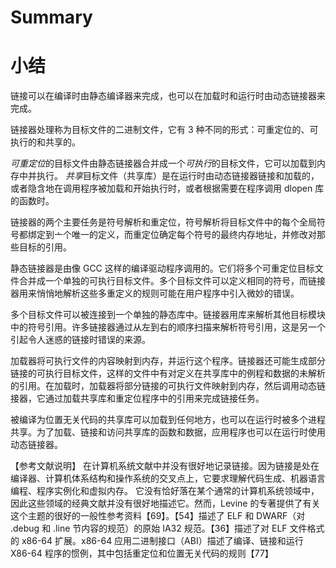 # Summary
# 小结

链接可以在编译时由静态编译器来完成，也可以在加载时和运行时由动态链接器来完成。

链接器处理称为目标文件的二进制文件，它有 3 种不同的形式：可重定位的、可执行的和共享的。

*可重定位*的目标文件由静态链接器合并成一个*可执行*的目标文件，它可以加载到内存中并执行。
*共享*目标文件（共享库）是在运行时由动态链接器链接和加载的，或者隐含地在调用程序被加载和开始执行时，或者根据需要在程序调用 dlopen 库的函数时。

链接器的两个主要任务是符号解析和重定位，符号解析将目标文件中的每个全局符号都绑定到亠个唯一的定义，而重定位确定每个符号的最终内存地址，并修改对那些目标的引用。

静态链接器是由像 GCC 这样的编译驱动程序调用的。它们将多个可重定位目标文件合并成一个单独的可执行目标文件。多个目标文件可以定义相同的符号，而链接器用来悄悄地解析这些多重定义的规则可能在用户程序中引入微妙的错误。

多个目标文件可以被连接到一个单独的静态库中。链接器用库来解析其他目标模块中的符号引用。许多链接器通过从左到右的顺序扫描来解析符号引用，这是另一个引起令人迷惑的链接时错误的来源。

加载器将可执行文件的内容映射到内存，并运行这个程序。链接器还可能生成部分链接的可执行目标文件，这样的文件中有对定义在共享库中的例程和数据的未解析的引用。在加载时，加载器将部分链接的可执行文件映射到内存，然后调用动态链接器，它通过加载共享库和重定位程序中的引用来完成链接任务。

被编译为位置无关代码的共享库可以加载到任何地方，也可以在运行时被多个进程共享。为了加载、链接和访问共享库的函数和数据，应用程序也可以在运行时使用动态链接器。


【参考文献说明】
在计算机系统文献中并没有很好地记录链接。因为链接是处在编译器、计算机体系结构和操作系统的交叉点上，它要求理解代码生成、机器语言编程、程序实例化和虚拟内存。
它没有恰好落在某个通常的计算机系统领域中，因此这些领域的经典文献并没有很好地描述它。然而，Levine 的专著提供了有关这个主题的很好的一般性参考资料【69】。【54】描述了 ELF 和 DWARF（对 .debug 和 .line 节内容的规范）的原始 IA32 规范。【36】描述了对 ELF 文件格式的 x86-64 扩展。x86-64 应用二进制接口（ABI）描述了编译、链接和运行 X86-64 程序的惯例，其中包括重定位和位置无关代码的规则【77】

